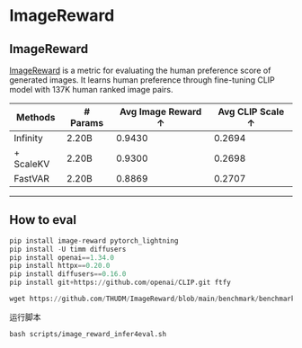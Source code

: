 # ImageReward

## ImageReward

[ImageReward](https://github.com/THUDM/ImageReward) is a metric for evaluating the human preference score of generated images. It learns human preference through fine-tuning CLIP model with 137K human ranked image pairs.

| Methods   | # Params | Avg Image Reward $\uparrow$ | Avg CLIP Scale $\uparrow$ |
| --------- | -------- | --------------------------- | ------------------------- |
| Infinity  | 2.20B    | 0.9430                      | 0.2694                    |
| + ScaleKV | 2.20B    | 0.9300                      | 0.2698                    |
| FastVAR   | 2.20B    | 0.8869                      | 0.2707                    |

---

## How to eval

```python
pip install image-reward pytorch_lightning
pip install -U timm diffusers
pip install openai==1.34.0
pip install httpx==0.20.0
pip install diffusers==0.16.0
pip install git+https://github.com/openai/CLIP.git ftfy

wget https://github.com/THUDM/ImageReward/blob/main/benchmark/benchmark-prompts.json
```

运行脚本
```shell
bash scripts/image_reward_infer4eval.sh
```
